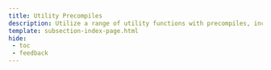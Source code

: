 ```yaml
---
title: Utility Precompiles
description: Utilize a range of utility functions with precompiles, including Ethereum MainNet hashing algorithms and additional Moonbeam-specific functions.
template: subsection-index-page.html
hide: 
 - toc
 - feedback
---
```

